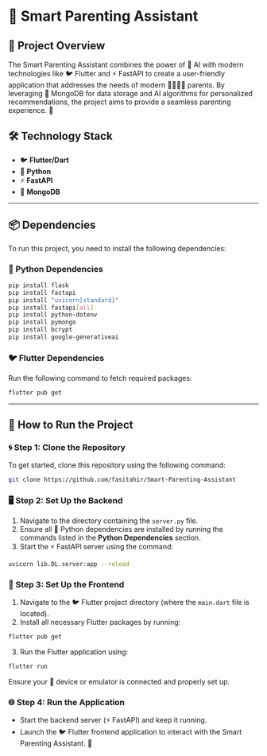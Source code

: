 # 🌟 Smart Parenting Assistant

## 📖 Project Overview

The Smart Parenting Assistant combines the power of 🤖 AI with modern technologies like 🐦 Flutter and ⚡ FastAPI to create a user-friendly application that addresses the needs of modern 👨‍👩‍👧‍👦 parents. By leveraging 🍃 MongoDB for data storage and AI algorithms for personalized recommendations, the project aims to provide a seamless parenting experience. 🍼

## 🛠️ Technology Stack

- 🐦 **Flutter/Dart**
- 🐍 **Python**
- ⚡ **FastAPI**
- 🍃 **MongoDB**

---

## 📦 Dependencies

To run this project, you need to install the following dependencies:

### 🐍 Python Dependencies

```bash
pip install flask
pip install fastapi
pip install "uvicorn[standard]"
pip install fastapi[all]
pip install python-dotenv
pip install pymongo
pip install bcrypt
pip install google-generativeai
```

### 🐦 Flutter Dependencies

Run the following command to fetch required packages:

```bash
flutter pub get
```

---

## 🚀 How to Run the Project

### 🌀 Step 1: Clone the Repository

To get started, clone this repository using the following command:

```bash
git clone https://github.com/fasitahir/Smart-Parenting-Assistant
```

### 🖥️ Step 2: Set Up the Backend

1. Navigate to the directory containing the `server.py` file.
2. Ensure all 🐍 Python dependencies are installed by running the commands listed in the **Python Dependencies** section.
3. Start the ⚡ FastAPI server using the command:

```bash
uvicorn lib.DL.server:app --reload
```

### 📱 Step 3: Set Up the Frontend

1. Navigate to the 🐦 Flutter project directory (where the `main.dart` file is located).
2. Install all necessary Flutter packages by running:

```bash
flutter pub get
```

3. Run the Flutter application using:

```bash
flutter run
```

Ensure your 📱 device or emulator is connected and properly set up.

### 🌐 Step 4: Run the Application

- Start the backend server (⚡ FastAPI) and keep it running.
- Launch the 🐦 Flutter frontend application to interact with the Smart Parenting Assistant. 👶